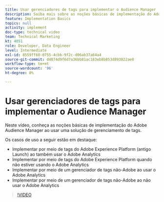 ```yaml
---
title: Usar gerenciadores de tags para implementar o Audience Manager
description: Saiba mais sobre as noções básicas de implementação do Adobe Audience Manager ao usar uma solução de gerenciamento de tags.
feature: Implementation Basics
topics: null
activity: implement
doc-type: technical video
team: Technical Marketing
kt: 4051
role: Developer, Data Engineer
level: Intermediate
exl-id: 8559ff60-0755-4cbb-9f2c-d06ab37a64a4
source-git-commit: d4874d9f6d7a36bb81ac183eb8b853d893822ae0
workflow-type: tm+mt
source-wordcount: '96'
ht-degree: 0%

---
```


# Usar gerenciadores de tags para implementar o Audience Manager

Neste vídeo, conheça as noções básicas de implementação do Adobe Audience Manager ao usar uma solução de gerenciamento de tags.

Os casos de uso a seguir estão em destaque:

* Implementar por meio de tags do Adobe Experience Platform (antigo Launch) ao também usar o Adobe Analytics
* Implementar por meio de tags do Adobe Experience Platform quando não estiver usando o Adobe Analytics
* Implementar por meio de um gerenciador de tags não-Adobe ao usar o Adobe Analytics
* Implementar por meio de um gerenciador de tags não-Adobe ao não usar o Adobe Analytics

>[!VIDEO](https://video.tv.adobe.com/v/29964/?quality=12)
